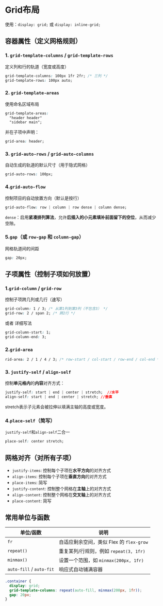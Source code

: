 # Grid布局

使用：`display: grid;` 或 `display: inline-grid;`

## 容器属性（定义网格规则）

### 1. `grid-template-columns` / `grid-template-rows`

定义列和行的轨道（宽度或高度）

```css
grid-template-columns: 100px 1fr 2fr; /* 三列 */
grid-template-rows: 100px auto;
```

### 2. `grid-template-areas`

使用命名区域布局

```css
grid-template-areas:
  "header header"
  "sidebar main";
```

并在子项中声明：

```css
grid-area: header;
```

### 3. `grid-auto-rows` / `grid-auto-columns`

自动生成的轨道的默认尺寸（用于隐式网格）

```css
grid-auto-rows: 100px;
```

### 4.`grid-auto-flow`

控制项目的自动放置方向（默认是按行）

```css
grid-auto-flow: row | column | row dense | column dense;
```

`dense`：启用**紧凑排列算法**，允许**后插入的小元素填补前面留下的空位**，从而减少空隙。

### 5.`gap`（或 `row-gap` 和 `column-gap`）

网格轨道间的间距

```css
gap: 20px;
```

## 子项属性（控制子项如何放置）

### 1.`grid-column` / `grid-row`

控制子项跨几列或几行（速写）

```css
grid-column: 1 / 3; /* 从第1列到第3列（不包含3） */
grid-row: 2 / span 2; /* 跨2行 */
```

或者 详细写法

```css
grid-column-start: 1;
grid-column-end: 3;
```

### 2.`grid-area`

```css
rid-area: 2 / 1 / 4 / 3; /* row-start / col-start / row-end / col-end */
```

### 3. `justify-self` / `align-self`

控制**单元格内**的**内容**对齐方式：

```css
justify-self: start | end | center | stretch;  //水平
align-self: start | end | center | stretch; //垂直
```

stretch表示子元素会被拉伸以填满主轴的高度或宽度。

### 4.`place-self`（简写）

`justify-self`和`align-self`二合一

```css
place-self: center stretch;
```

## 网格对齐（对所有子项）

- `justify-items`: 控制每个子项在**水平方向**的对齐方式
- `align-items`: 控制每个子项在**垂直方向**的对齐方式
- `place-items`: 简写
- `justify-content`: 控制整个网格在**主轴**上的对齐方式
- `align-content`: 控制整个网格在**交叉轴**上的对齐方式
- `place-content`: 简写

## 常用单位与函数

| 单位/函数                | 说明                                     |
| ------------------------ | ---------------------------------------- |
| `fr`                     | 自适应剩余空间，类似 Flex 的 `flex-grow` |
| `repeat()`               | 重复某列/行规则，例如 `repeat(3, 1fr)`   |
| `minmax()`               | 设置一个范围，如 `minmax(200px, 1fr)`    |
| `auto-fill` / `auto-fit` | 响应式自动铺满容器                       |

```css
.container {
  display: grid;
  grid-template-columns: repeat(auto-fill, minmax(200px, 1fr));
  gap: 20px;
}
```

